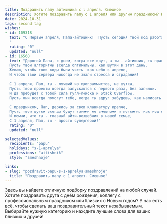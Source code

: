 ```yaml
---
title: Поздравить папу айтишника с 1 апреля. Смешное
description: Хотите поздравить папу с 1 апреля или другим праздником? Наш ИИ создаст незабываемое поздравление, а вы обязательно выделитесь среди других.  
date: 2024-10-31
tags: second tag
wishes:
- id: 109318
  text: "С Первым апреля, Папа-айтишник!  Пусть сегодня твой код работает без багов, а жизнь – без глюков!  Желаю тебе столько позитива, сколько гигабайт в твоём жёстком диске, и чтобы все твои задачи решались так же быстро, как ты находишь ошибки в чужом коде!  Надеюсь, сегодня тебя не будут троллить, ну, кроме меня, конечно 😉
  "
  rating: "0"
  updated: "null"
- id: 16568
  text: "Дорогой Папа, с днем, когда все врут, а ты - айтишник, ты правда!
  Пусть твои алгоритмы всегда оптимальны, как шутки в этот день.
  Желаю, чтобы твои коды были чисты, как небо в апреле,
  И чтобы твои сервера никогда не знали стресса и страданий!
  
  С 1 апреля, Пап, ты - лучший из программистов, не шутка,
  Пусть твои проекты всегда запускаются с первого раза, без запинок.
  И да пребудет с тобой сила гугл-поиска и Stack Overflow,
  Пусть они всегда помогут тебе, когда ты вдруг забудешь, как написать \"Hello, World\"!
  
  С праздником, Пап, держись за свою клавиатуру крепче,
  Пусть твои шутки всегда будут такими же смешными и легкими, как код на Python.
  И помни, что ты - главный айти-волшебник в нашей семье,
  С 1 апреля, Пап, ты - просто супергерой!"
  rating: "0"
  updated: "null"

selectedValues:
  recipients: "papu"
  holidays: "s-1-aprelya"
  professions: "aitishnik"
  style: "smeshnoje"

links:
- slug: "pozdravit-papu-s-1-aprelya-smeshnoje"
  title: "Поздравить папу с 1 апреля. Смешное"
---
```


Здесь вы найдете отличную подборку поздравлений на любой случай.
Хотите поздравить друга с днём рождения, коллегу с профессиональным праздником или близких с Новым годом? У нас есть всё, чтобы сделать ваш поздравительный текст незабываемым. Выбирайте нужную категорию и находите лучшие слова для ваших близких и друзей!
